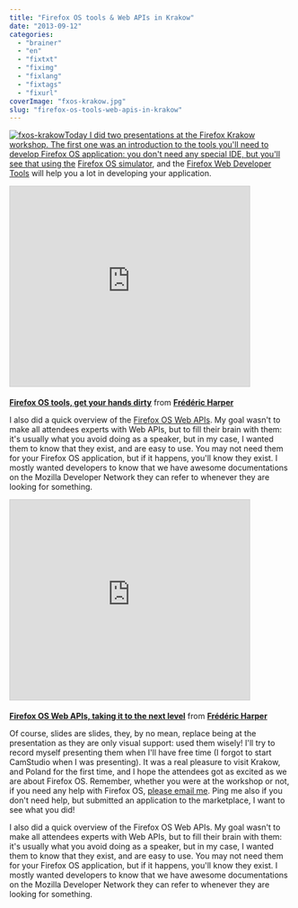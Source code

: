 ```yaml
---
title: "Firefox OS tools & Web APIs in Krakow"
date: "2013-09-12"
categories: 
  - "brainer"
  - "en"
  - "fixtxt"
  - "fiximg"
  - "fixlang"
  - "fixtags"
  - "fixurl"
coverImage: "fxos-krakow.jpg"
slug: "firefox-os-tools-web-apis-in-krakow"
---
```


[![fxos-krakow](images/fxos-krakow.jpg)Today I did two presentations at the Firefox Krakow workshop. The first one was an introduction to the tools you'll need to develop Firefox OS application: you don't need any special IDE, but you'll see that using the](http://fred.dev/content/uploads/2013/09/fxos-krakow.jpg) [Firefox OS simulator](https://addons.mozilla.org/pl/firefox/addon/firefox-os-simulator/), and the [Firefox Web Developer Tools](https://developer.mozilla.org/en-US/docs/Tools) will help you a lot in developing your application.

<iframe src="https://www.slideshare.net/slideshow/embed_code/key/2msm11DXjRxW96" width="427" height="356" frameborder="0" marginwidth="0" marginheight="0" scrolling="no" style="border:1px solid #CCC;border-width:1px;margin-bottom:5px;max-width:100%" allowfullscreen></iframe>

**[Firefox OS tools, get your hands dirty](https://www.slideshare.net/fredericharper/firefox-os-tools-get-your-hands-dirty "Firefox OS tools, get your hands dirty")** from **[Frédéric Harper](https://www.slideshare.net/fredericharper)**

I also did a quick overview of the [Firefox OS Web APIs](https://developer.mozilla.org/en-US/docs/WebAPI). My goal wasn't to make all attendees experts with Web APIs, but to fill their brain with them: it's usually what you avoid doing as a speaker, but in my case, I wanted them to know that they exist, and are easy to use. You may not need them for your Firefox OS application, but if it happens, you'll know they exist. I mostly wanted developers to know that we have awesome documentations on the Mozilla Developer Network they can refer to whenever they are looking for something.

<iframe src="https://www.slideshare.net/slideshow/embed_code/key/lO4MmZPPnJK06n" width="427" height="356" frameborder="0" marginwidth="0" marginheight="0" scrolling="no" style="border:1px solid #CCC;border-width:1px;margin-bottom:5px;max-width:100%" allowfullscreen></iframe>

**[Firefox OS Web APIs, taking it to the next level](https://www.slideshare.net/fredericharper/firefox-os-web-apis-taking-it-to-the-next-level "Firefox OS Web APIs, taking it to the next level")** from **[Frédéric Harper](https://www.slideshare.net/fredericharper)**

Of course, slides are slides, they, by no mean, replace being at the presentation as they are only visual support: used them wisely! I'll try to record myself presenting them when I'll have free time (I forgot to start CamStudio when I was presenting). It was a real pleasure to visit Krakow, and Poland for the first time, and I hope the attendees got as excited as we are about Firefox OS. Remember, whether you were at the workshop or not, if you need any help with Firefox OS, [please email me](mailto:fharper@mozilla.com). Ping me also if you don't need help, but submitted an application to the marketplace, I want to see what you did!

I also did a quick overview of the Firefox OS Web APIs. My goal wasn't to make all attendees experts with Web APIs, but to fill their brain with them: it's usually what you avoid doing as a speaker, but in my case, I wanted them to know that they exist, and are easy to use. You may not need them for your Firefox OS application, but if it happens, you'll know they exist. I mostly wanted developers to know that we have awesome documentations on the Mozilla Developer Network they can refer to whenever they are looking for something.
